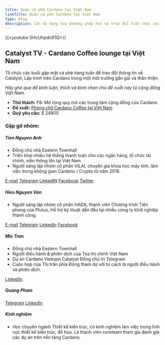 ```yaml
---
title: Quán cà phê Cardano tại Việt Nam
linkTitle: Quán cà phê Cardano tại Việt Nam
type: blog
description: Cần đa dạng hóa phương pháp học và trao đổi kiến thức với các nhà phát triển có kinh nghiệm và Cardanian tại Việt Nam
---
```


{{&lt;youtube SHcUhpdnX1Q&gt;}}

## Catalyst TV - Cardano Coffee lounge tại Việt Nam

Tổ chức các buổi gặp mặt cà phê hàng tuần để trao đổi thông tin về Catalyst, Lập trình trên Cardano trong một môi trường gần gũi và thân thiện.

*Hãy ghé qua để bình luận, thích và bình chọn cho đề xuất này từ cộng đồng Việt Nam.*

- **Thử thách:** F8: Mở rộng quy mô các trung tâm cộng đồng của Cardano
- **Đề xuất:** [Phòng chờ Cardano Coffee tại Việt Nam](https://cardano.ideascale.com/c/idea/398359)
- **Quỹ yêu cầu:** $ 24800

### Gặp gỡ nhóm:

##### **Tien Nguyen Anh**

- Đồng chủ nhà Eastern Townhall
- Triển khai nhiều hệ thống thanh toán cho các ngân hàng, tổ chức tài chính, viễn thông lớn tại Việt Nam
- Người sáng lập nhóm cổ phần VILAI, chuyên gia khoa học máy tính, làm việc trong không gian Cardano / Crypto từ năm 2018.

[E-mail](tienna@gmail.com)
 [Telegram](t.me/tiennguyenanh) [LinkedIN](https://www.linkedin.com/in/tienna/)
 [Facebook](https://www.facebook.com/tiennguyena)
 [Twitter](https://twitter.com/tiennganh)

##### **Hieu Nguyen Van**

- Người sáng lập nhóm cổ phần HADA, thành viên Chương trình Tiên phong của Plutus, Hỗ trợ kỹ thuật dẫn đầu tại nhiều công ty khởi nghiệp thành công.

[E-mail](nvhieu1978@gmail.com)
 [Telegram](t.me/nvhieu1978)
 [LinkedIn](https://www.linkedin.com/in/nguyen-van-hieu-b4410121b/)
 [Facebook](https://www.facebook.com/hieu.nguyenvan.794628)

##### **Mie Tran**

- Đồng chủ nhà Eastern Townhall
- Người điều hành &amp; phiên dịch của Tòa thị chính Việt Nam
- Dự án Cardano Vietnam Catalyst Đồng chủ trì Telegram
- Cuộc họp của Thị trấn phía Đông tham dự với tư cách là người điều hành và phiên dịch.

[LinkedIn](https://www.youtube.com/redirect?event=video_description&redir_token=QUFFLUhqbGlTVEJzUnJWNHlSSDZGTk1NZHZTUjRtWGN0UXxBQ3Jtc0tsY3huSmJlMEN4WkYxOE0yalJSMUN2RXNKX0xrLXRiaWViOE5mbmpHblJxNktYQ05zeTdJX0ZyRWxrYTNnRGZtVjlxR2tZMWJlR3NwQlRySFdnUlZmekdzRmhKXzlRUXIxZFA1WGhBWFFtc25TbVVPRQ&q=https%3A%2F%2Fwww.linkedin.com%2Fin%2Fngocmytranle0407%2F)

##### **Quang Pham**

[Telegram](t.me/quangar) [LinkedIn](https://www.youtube.com/redirect?event=video_description&redir_token=QUFFLUhqbVl6N2RiVXlSdV9nRXJOQW04NWZ6ZC1wTW1NQXxBQ3Jtc0trd1RLbDhwMDhJVUU2YnQ1RnN3REk2WlJhaXRHT0hIVEF4RlhGM1BNWS1QZFpLa1ZYd29xY0dtUGZZTEpXaEZYV2c1MXRFUDNMSFFIS1ZjOTdXWnQ4MUhJQVdOajhqN254YW1OR3QxaThiRlFPejRRZw&q=https%3A%2F%2Fwww.linkedin.com%2Fin%2Fquang-pham289%2F)

##### Kinh nghiệm

- Học chuyên ngành Thiết kế kiến trúc, có kinh nghiệm làm việc trong lĩnh vực thiết kế kiến trúc, đồ họa. Là thành viên coreteam tham gia đánh giá các dự án trên nền tảng Cardano.

